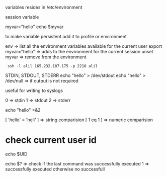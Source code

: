 variables resides in /etc/environment

session variable

myvar="hello"
echo $myvar

to make variable persistent add it to profile or environment

env => list all the environment variables available for the current user
export myvar="hello" => adds to the environment for the current session
unset myvar => remove from the environment

` ssh -l alil 165.232.187.175 -p 2218 alil`

STDIN, STDOUT, STDERR
echo "hello" > /dev/stdout
echo "hello" > /dev/null => if output is not required

useful for writing to syslogs

0 => stdin
1 => stdout
2 => stderr

echo "hello" >&2

[ 'hello' = 'hell' ] => string comparision
[ 1 eq 1 ] => numeric comparision

# check current user id

echo $UID

echo $? => check if the last command was successfully executed
1 => successfully executed otherwise no successfull
